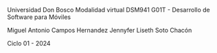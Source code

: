 Universidad Don Bosco
Modalidad virtual
DSM941 G01T - Desarrollo de Software para Móviles

Miguel Antonio Campos Hernandez
Jennyfer Liseth Soto Chacón

Ciclo 01 - 2024
